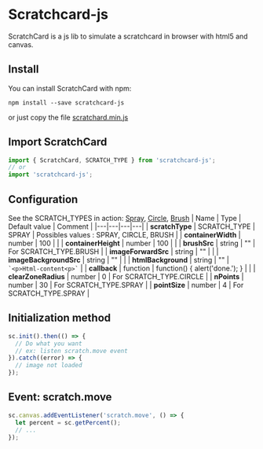 # Scratchcard-js

ScratchCard is a js lib to simulate a scratchcard in browser with html5 and canvas.

## Install
You can install ScratchCard with npm:
```
npm install --save scratchcard-js
```
or just copy the file [scratchard.min.js](https://raw.githubusercontent.com/Masth0/ScratchCard/master/build/scratchcard.min.js)

## Import ScratchCard

```js
import { ScratchCard, SCRATCH_TYPE } from 'scratchcard-js';
// or
import 'scratchcard-js'; 
```

## Configuration
See the SCRATCH_TYPES in action: [Spray](), [Circle](/brushes/circle), [Brush]()
| Name  | Type | Default value | Comment |
|---|---|---|---|
| **scratchType** | SCRATCH_TYPE | SPRAY | Possibles values : SPRAY, CIRCLE, BRUSH |
| **containerWidth** | number | 100 |  |
| **containerHeight** | number | 100 |  |
| **brushSrc** | string | "" | For SCRATCH_TYPE.BRUSH |
| **imageForwardSrc** | string | "" |  |
| **imageBackgroundSrc** | string | "" |  |
| **htmlBackground** | string | "" | <br> ``` `<p>Html-content<p>` ``` |
| **callback** | function | function() { alert('done.'); } |  |
| **clearZoneRadius** | number | 0 | For SCRATCH_TYPE.CIRCLE |
| **nPoints** | number | 30 | For SCRATCH_TYPE.SPRAY |
| **pointSize** | number | 4 | For SCRATCH_TYPE.SPRAY |

## Initialization method
```js
sc.init().then(() => {
  // Do what you want
  // ex: listen scratch.move event
}).catch((error) => {
  // image not loaded
});
```

## Event:  scratch.move
```js
sc.canvas.addEventListener('scratch.move', () => {
  let percent = sc.getPercent();
  // ...
});
```

